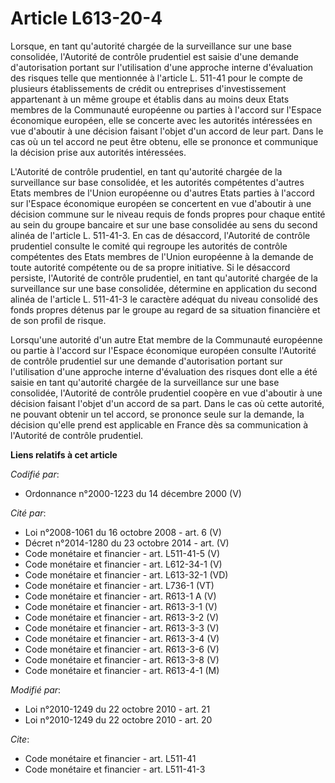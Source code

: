 # Article L613-20-4

Lorsque, en tant qu'autorité chargée de la surveillance sur une base consolidée, l'Autorité de contrôle prudentiel est saisie
d'une demande d'autorisation portant sur l'utilisation d'une approche interne d'évaluation des risques telle que mentionnée à
l'article L. 511-41 pour le compte de plusieurs établissements de crédit ou entreprises d'investissement appartenant à un
même groupe et établis dans au moins deux Etats membres de la Communauté européenne ou parties à l'accord sur l'Espace
économique européen, elle se concerte avec les autorités intéressées en vue d'aboutir à une décision faisant l'objet d'un
accord de leur part. Dans le cas où un tel accord ne peut être obtenu, elle se prononce et communique la décision prise aux
autorités intéressées.

L'Autorité de contrôle prudentiel, en tant qu'autorité chargée de la surveillance sur base consolidée, et les autorités
compétentes d'autres Etats membres de l'Union européenne ou d'autres Etats parties à l'accord sur l'Espace économique
européen se concertent en vue d'aboutir à une décision commune sur le niveau requis de fonds propres pour chaque entité au
sein du groupe bancaire et sur une base consolidée au sens du second alinéa de l'article L. 511-41-3. En cas de désaccord,
l'Autorité de contrôle prudentiel consulte le comité qui regroupe les autorités de contrôle compétentes des Etats membres de
l'Union européenne à la demande de toute autorité compétente ou de sa propre initiative. Si le désaccord persiste, l'Autorité
de contrôle prudentiel, en tant qu'autorité chargée de la surveillance sur une base consolidée, détermine en application du
second alinéa de l'article L. 511-41-3 le caractère adéquat du niveau consolidé des fonds propres détenus par le groupe au
regard de sa situation financière et de son profil de risque. 

Lorsqu'une autorité d'un autre Etat membre de la Communauté européenne ou partie à l'accord sur l'Espace économique européen
consulte l'Autorité de contrôle prudentiel sur une demande d'autorisation portant sur l'utilisation d'une approche interne
d'évaluation des risques dont elle a été saisie en tant qu'autorité chargée de la surveillance sur une base consolidée,
l'Autorité de contrôle prudentiel coopère en vue d'aboutir à une décision faisant l'objet d'un accord de sa part. Dans le cas
où cette autorité, ne pouvant obtenir un tel accord, se prononce seule sur la demande, la décision qu'elle prend est
applicable en France dès sa communication à l'Autorité de contrôle prudentiel.

**Liens relatifs à cet article**

_Codifié par_:

  - Ordonnance n°2000-1223 du 14 décembre 2000 (V)

_Cité par_:

  - Loi n°2008-1061 du 16 octobre 2008 - art. 6 (V)
  - Décret n°2014-1280 du 23 octobre 2014 - art. (V)
  - Code monétaire et financier - art. L511-41-5 (V)
  - Code monétaire et financier - art. L612-34-1 (V)
  - Code monétaire et financier - art. L613-32-1 (VD)
  - Code monétaire et financier - art. L736-1 (VT)
  - Code monétaire et financier - art. R613-1 A (V)
  - Code monétaire et financier - art. R613-3-1 (V)
  - Code monétaire et financier - art. R613-3-2 (V)
  - Code monétaire et financier - art. R613-3-3 (V)
  - Code monétaire et financier - art. R613-3-4 (V)
  - Code monétaire et financier - art. R613-3-6 (V)
  - Code monétaire et financier - art. R613-3-8 (V)
  - Code monétaire et financier - art. R613-4-1 (M)

_Modifié par_:

  - Loi n°2010-1249 du 22 octobre 2010 - art. 21
  - Loi n°2010-1249 du 22 octobre 2010 - art. 20

_Cite_:

  - Code monétaire et financier - art. L511-41
  - Code monétaire et financier - art. L511-41-3
